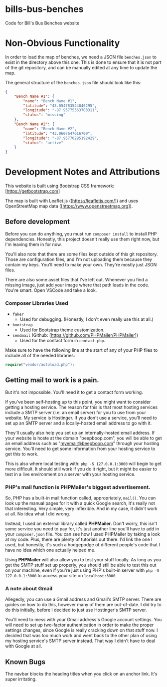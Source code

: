 # bills-bus-benches

Code for Bill's Bus Benches website

# Non-Obvious Functionality

In order to load the map of benches, we need a JSON file `benches.json` to exist in the directory above this one. This is done to ensure that it is not part of the git repository, and can be manually edited at any time to update the map.

The general structure of the `benches.json` file should look like this:

```json
{
    "Bench Name #1": {
        "name": "Bench Name #1",
        "latitude": "43.054783544046295",
        "longitude": "-87.95775363703311",
        "status": "missing"
    },
    "Bench Name #2": {
        "name": "Bench Name #2",
        "latitude": "43.0607647616709",
        "longitude": "-87.95770295192429",
        "status": "active"
    }
}
```

# Development Notes and Attributions

This website is built using Bootstrap CSS framework: [https://getbootstrap.com]

The map is built with Leaflet.js ([https://leafletjs.com/])
and uses OpenStreetMap map data ([https://www.openstreetmap.org]).

## Before development

Before you can do anything, you must run `composer install` to install PHP dependencies.
Honestly, this project doesn't really use them right now, but I'm leaving them in for now.

You'll also note that there are some files kept outside of this git repository. Those are configuration files, and I'm not uploading them because they contain my keys. You'll need to make your own. They're mostly just JSON files.

There are also some asset files that I've left out. Whenever you find a missing image, just add your image where that path leads in the code. You're smart. Open VSCode and take a look.

### Composer Libraries Used

- `faker`
    - Used for debugging. (Honestly, I don't even really use this at all.)
- `bootstrap`
    - Used for Bootstrap theme customization.
- `sendmail` (Github: [https://github.com/PHPMailer/PHPMailer])
    - Used for the contact form in `contact.php`.

Make sure to have the following line at the start of any of your PHP files to include all of the needed libraries:

```php
require("vendor/autoload.php");
```

## Getting mail to work is a pain.

But it's not impossible. You'll need it to get a contact form working.

If you've been self-hosting up to this point, you might want to consider getting a hosting service. The reason for this is that most hosting services include a SMTP server (i.e. an email server) for you to use from your website. My service is Hostinger. If you don't use a service, you'll need to set up an SMTP server and a locally-hosted email address to go with it.

They'll usually also help you set up an internally-hosted email address. If your website is hoste at the domain "beepboop.com", you will be able to get an email address such as "myemail@beepboop.com" through your hosting service. You'll need to get some information from your hosting service to get this to work.

This is also where local testing with: `php -S 127.0.0.1:3000` will begin to get more difficult. It should still work if you do it right, but it might be easier to test in a live environment on a server with your hosting service.

### PHP's mail function is PHPMailer's biggest advertisement.

So, PHP has a built-in mail function called, appropriately, `mail()`. You can look up the manual pages for it with a quick Google search, it's really not that interesting. Very simple, very inflexible. And in my case, it didn't work at all. No idea what I did wrong.

Instead, I used an external library called **PHPMailer**. Don't worry, this isn't some service you need to pay for, it's just another line you'll have to add in your `composer.json` file. You can see how I used PHPMailer by taking a look at my code. Plus, there are plenty of tutorials out there. I'd link the one I used, but honestly, it's such a hodgepodge of different people's code that I have no idea which one actually helped me.

Using **PHPMailer** will also allow you to test your stuff locally. As long as you get the SMTP stuff set up properly, you should still be able to test this out on your machine, even if you're just using PHP's built-in server with `php -S 127.0.0.1:3000` to access your site on `localhost:3000`.

### A note about Gmail

Allegedly, you can use a Gmail address and Gmail's SMTP server. There are guides on how to do this, however many of them are out-of-date. I did try to do this initially, before I decided to just use Hostinger's SMTP server.

You'll need to mess with your Gmail address's Google account settings. You will need to set up two-factor authentication in order to make the proper settings changes, since Google is really cracking down on that stuff now. I decided that was too much work and went back to the other plan of using my hosting service's SMTP server instead. That way I didn't have to deal with Google at all.

## Known Bugs

The navbar blocks the heading titles when you click on an anchor link. It's super irritating.

